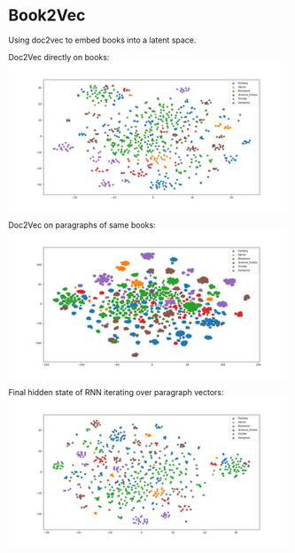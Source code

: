 # Book2Vec

Using doc2vec to embed books into a latent space. 

Doc2Vec directly on books:
![Alt text](figures/cluster_2D_300.png?raw=true "TSNE with 300 long doc2vec book vectors.")

Doc2Vec on paragraphs of same books:
![Alt text](figures/cluster_2D_300_par_20k.png?raw=true "TSNE with 300 long doc2vec paragpraph vectors.")

Final hidden state of RNN iterating over paragraph vectors:
![Alt text](figures/cluster_2D_b2v2p_300.png?raw=true "TSNE with 300 long doc2vec book rnn vectors.")




